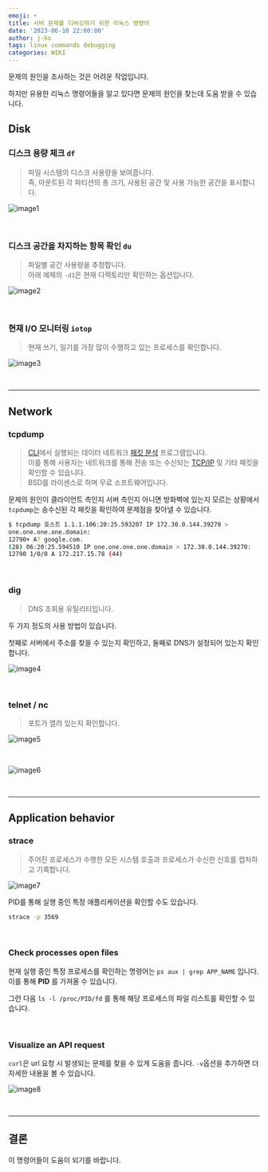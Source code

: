 ```yaml
---
emoji: ☀️
title: 서버 문제를 디버깅하기 위한 리눅스 명령어
date: '2023-06-10 22:00:00'
author: j-ho
tags: linux commands debugging
categories: WIKI
---
```


문제의 원인을 조사하는 것은 어려운 작업입니다.

하지만 유용한 리눅스 명령어들을 알고 있다면 문제의 원인을 찾는데 도움 받을 수 있습니다.

## Disk

### 디스크 용량 체크 `df`

> 파일 시스템의 디스크 사용량을 보여줍니다. <br >
> 즉, 마운트된 각 파티션의 총 크기, 사용된 공간 및 사용 가능한 공간을 표시합니다.

![image1](image1.png)

<br >

### 디스크 공간을 차지하는 항목 확인 `du`

> 파일별 공간 사용량을 추정합니다. <br >
> 아래 예제의 `-d1`은 현재 디렉토리만 확인하는 옵션입니다.

![image2](image2.png)

<br >

### 현재 I/O 모니터링 `iotop`

> 현재 쓰기, 일기를 가장 많이 수행하고 있는 프로세스를 확인합니다.

![image3](image3.gif)

<br >

---

## Network

### tcpdump

> [CLI](https://en.wikipedia.org/wiki/Command-line_interface)에서 실행되는 데이터 네트워크 [패킷 분석](https://en.wikipedia.org/wiki/Packet_analyzer) 프로그램입니다. <br >
> 이를 통해 사용자는 네트워크를 통해 전송 또는 수신되는 [TCP/IP](https://en.wikipedia.org/wiki/Internet_protocol_suite) 및 기타 패킷을 확인할 수 있습니다. <br >
> BSD를 라이센스로 하며 무료 소프트웨어입니다.

문제의 원인이 클라이언트 측인지 서버 측인지 아니면 방화벽에 있는지 모르는 상황에서
`tcpdump`는 송수신된 각 패킷을 확인하여 문제점을 찾아낼 수 있습니다.

```bash
$ tcpdump 호스트 1.1.1.106:20:25.593207 IP 172.30.0.144.39270 >
one.one.one.one.domain:
12790+ A? google.com.
(28) 06:20:25.594510 IP one.one.one.one.domain > 172.30.0.144.39270:
12790 1/0/0 A 172.217.15.78 (44)
```

<br >

### dig

> DNS 조회용 유틸리티입니다.

두 가지 정도의 사용 방법이 있습니다.

첫째로 서버에서 주소를 찾을 수 있는지 확인하고, 둘째로 DNS가 설정되어 있는지 확인합니다.

![image4](image4.png)

<br >

### telnet / nc

> 포트가 열려 있는지 확인합니다.

![image5](image5.png)

<br >

![image6](image6.png)

<br >

---

## Application behavior

### strace

> 주어진 프로세스가 수행한 모든 시스템 호출과 프로세스가 수신한 신호를 캡처하고 기록합니다.

![image7](image7.png)

PID를 통해 실행 중인 특정 애플리케이션을 확인할 수도 있습니다.

```bash
strace -p 3569
```

<br >

### Check processes open files

현재 실행 중인 특정 프로세스를 확인하는 명령어는 `ps aux | grep APP_NAME` 입니다.
이를 통해 **PID** 를 가져올 수 있습니다.

그런 다음 `ls -l /proc/PID/fd` 를 통해 해당 프로세스의 파일 리스트를 확인할 수 있습니다.

<br >

### Visualize an API request

`curl`은 url 요청 시 발생되는 문제를 찾을 수 있게 도움을 줍니다. `-v`옵션을 추가하면 더 자세한 내용을 볼 수 있습니다.

![image8](image8.png)

<br >

---

## 결론

이 명령어들이 도움이 되기를 바랍니다.

```toc

```
